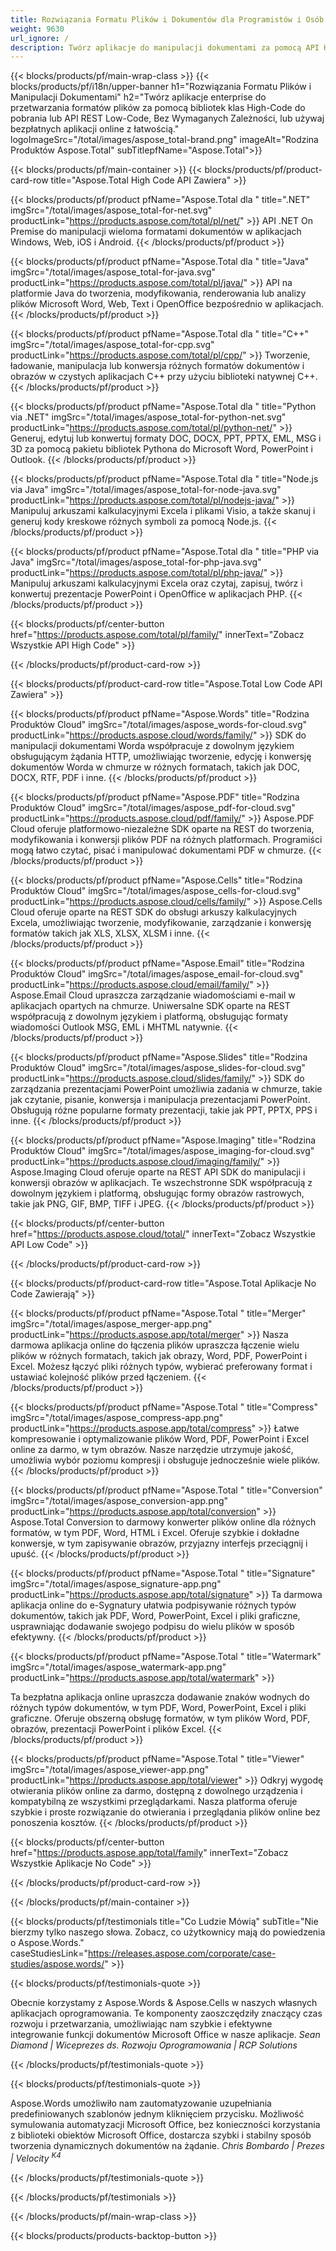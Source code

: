 ```yaml
---
title: Rozwiązania Formatu Plików i Dokumentów dla Programistów i Osób Bez Kodowania 
weight: 9630
url_ignore: /
description: Twórz aplikacje do manipulacji dokumentami za pomocą API High Code lub Low Code, lub po prostu używaj aplikacji na różne platformy do przeglądania, porównywania, inspekcji lub konwersji ponad 100 formatów plików.
---
```


{{< blocks/products/pf/main-wrap-class >}}
{{< blocks/products/pf/i18n/upper-banner h1="Rozwiązania Formatu Plików i Manipulacji Dokumentami" h2="Twórz aplikacje enterprise do przetwarzania formatów plików za pomocą bibliotek klas High-Code do pobrania lub API REST Low-Code, Bez Wymaganych Zależności, lub używaj bezpłatnych aplikacji online z łatwością." logoImageSrc="/total/images/aspose_total-brand.png" imageAlt="Rodzina Produktów Aspose.Total" subTitlepfName="Aspose.Total">}}

{{< blocks/products/pf/main-container >}}
{{< blocks/products/pf/product-card-row title="Aspose.Total High Code API Zawiera" >}}

{{< blocks/products/pf/product pfName="Aspose.Total dla " title=".NET" imgSrc="/total/images/aspose_total-for-net.svg" productLink="https://products.aspose.com/total/pl/net/" >}}
API .NET On Premise do manipulacji wieloma formatami dokumentów w aplikacjach Windows, Web, iOS i Android.
{{< /blocks/products/pf/product >}}

{{< blocks/products/pf/product pfName="Aspose.Total dla " title="Java" imgSrc="/total/images/aspose_total-for-java.svg" productLink="https://products.aspose.com/total/pl/java/" >}}
API na platformie Java do tworzenia, modyfikowania, renderowania lub analizy plików Microsoft Word, Web, Text i OpenOffice bezpośrednio w aplikacjach.
{{< /blocks/products/pf/product >}}

{{< blocks/products/pf/product pfName="Aspose.Total dla " title="C++" imgSrc="/total/images/aspose_total-for-cpp.svg" productLink="https://products.aspose.com/total/pl/cpp/" >}}
Tworzenie, ładowanie, manipulacja lub konwersja różnych formatów dokumentów i obrazów w czystych aplikacjach C++ przy użyciu biblioteki natywnej C++.
{{< /blocks/products/pf/product >}}

{{< blocks/products/pf/product pfName="Aspose.Total dla " title="Python via .NET" imgSrc="/total/images/aspose_total-for-python-net.svg" productLink="https://products.aspose.com/total/pl/python-net/" >}}
Generuj, edytuj lub konwertuj formaty DOC, DOCX, PPT, PPTX, EML, MSG i 3D za pomocą pakietu bibliotek Pythona do Microsoft Word, PowerPoint i Outlook.
{{< /blocks/products/pf/product >}}

{{< blocks/products/pf/product pfName="Aspose.Total dla " title="Node.js via Java" imgSrc="/total/images/aspose_total-for-node-java.svg" productLink="https://products.aspose.com/total/pl/nodejs-java/" >}}
Manipuluj arkuszami kalkulacyjnymi Excela i plikami Visio, a także skanuj i generuj kody kreskowe różnych symboli za pomocą Node.js.
{{< /blocks/products/pf/product >}}

{{< blocks/products/pf/product pfName="Aspose.Total dla " title="PHP via Java" imgSrc="/total/images/aspose_total-for-php-java.svg" productLink="https://products.aspose.com/total/pl/php-java/" >}}
Manipuluj arkuszami kalkulacyjnymi Excela oraz czytaj, zapisuj, twórz i konwertuj prezentacje PowerPoint i OpenOffice w aplikacjach PHP.
{{< /blocks/products/pf/product >}}

{{< blocks/products/pf/center-button href="https://products.aspose.com/total/pl/family/" innerText="Zobacz Wszystkie API High Code" >}}

{{< /blocks/products/pf/product-card-row >}}

{{< blocks/products/pf/product-card-row title="Aspose.Total Low Code API Zawiera" >}}

{{< blocks/products/pf/product pfName="Aspose.Words" title="Rodzina Produktów Cloud" imgSrc="/total/images/aspose_words-for-cloud.svg" productLink="https://products.aspose.cloud/words/family/" >}}
SDK do manipulacji dokumentami Worda współpracuje z dowolnym językiem obsługującym żądania HTTP, umożliwiając tworzenie, edycję i konwersję dokumentów Worda w chmurze w różnych formatach, takich jak DOC, DOCX, RTF, PDF i inne.
{{< /blocks/products/pf/product >}}

{{< blocks/products/pf/product pfName="Aspose.PDF" title="Rodzina Produktów Cloud" imgSrc="/total/images/aspose_pdf-for-cloud.svg" productLink="https://products.aspose.cloud/pdf/family/" >}}
Aspose.PDF Cloud oferuje platformowo-niezależne SDK oparte na REST do tworzenia, modyfikowania i konwersji plików PDF na różnych platformach. Programiści mogą łatwo czytać, pisać i manipulować dokumentami PDF w chmurze.
{{< /blocks/products/pf/product >}}

{{< blocks/products/pf/product pfName="Aspose.Cells" title="Rodzina Produktów Cloud" imgSrc="/total/images/aspose_cells-for-cloud.svg" productLink="https://products.aspose.cloud/cells/family/" >}}
Aspose.Cells Cloud oferuje oparte na REST SDK do obsługi arkuszy kalkulacyjnych Excela, umożliwiając tworzenie, modyfikowanie, zarządzanie i konwersję formatów takich jak XLS, XLSX, XLSM i inne.
{{< /blocks/products/pf/product >}}

{{< blocks/products/pf/product pfName="Aspose.Email" title="Rodzina Produktów Cloud" imgSrc="/total/images/aspose_email-for-cloud.svg" productLink="https://products.aspose.cloud/email/family/" >}}
Aspose.Email Cloud upraszcza zarządzanie wiadomościami e-mail w aplikacjach opartych na chmurze. Uniwersalne SDK oparte na REST współpracują z dowolnym językiem i platformą, obsługując formaty wiadomości Outlook MSG, EML i MHTML natywnie.
{{< /blocks/products/pf/product >}}

{{< blocks/products/pf/product pfName="Aspose.Slides" title="Rodzina Produktów Cloud" imgSrc="/total/images/aspose_slides-for-cloud.svg" productLink="https://products.aspose.cloud/slides/family/" >}}
SDK do zarządzania prezentacjami PowerPoint umożliwia zadania w chmurze, takie jak czytanie, pisanie, konwersja i manipulacja prezentacjami PowerPoint. Obsługują różne popularne formaty prezentacji, takie jak PPT, PPTX, PPS i inne.
{{< /blocks/products/pf/product >}}

{{< blocks/products/pf/product pfName="Aspose.Imaging" title="Rodzina Produktów Cloud" imgSrc="/total/images/aspose_imaging-for-cloud.svg" productLink="https://products.aspose.cloud/imaging/family/" >}}
Aspose.Imaging Cloud oferuje oparte na REST API SDK do manipulacji i konwersji obrazów w aplikacjach. Te wszechstronne SDK współpracują z dowolnym językiem i platformą, obsługując formy obrazów rastrowych, takie jak PNG, GIF, BMP, TIFF i JPEG.
{{< /blocks/products/pf/product >}}

{{< blocks/products/pf/center-button href="https://products.aspose.cloud/total/" innerText="Zobacz Wszystkie API Low Code" >}}

{{< /blocks/products/pf/product-card-row >}}

{{< blocks/products/pf/product-card-row title="Aspose.Total Aplikacje No Code Zawierają" >}}

{{< blocks/products/pf/product pfName="Aspose.Total " title="Merger" imgSrc="/total/images/aspose_merger-app.png" productLink="https://products.aspose.app/total/merger" >}}
Nasza darmowa aplikacja online do łączenia plików upraszcza łączenie wielu plików w różnych formatach, takich jak obrazy, Word, PDF, PowerPoint i Excel. Możesz łączyć pliki różnych typów, wybierać preferowany format i ustawiać kolejność plików przed łączeniem.
{{< /blocks/products/pf/product >}}

{{< blocks/products/pf/product pfName="Aspose.Total " title="Compress" imgSrc="/total/images/aspose_compress-app.png" productLink="https://products.aspose.app/total/compress" >}}
Łatwe kompresowanie i optymalizowanie plików Word, PDF, PowerPoint i Excel online za darmo, w tym obrazów. Nasze narzędzie utrzymuje jakość, umożliwia wybór poziomu kompresji i obsługuje jednocześnie wiele plików.
{{< /blocks/products/pf/product >}}

{{< blocks/products/pf/product pfName="Aspose.Total " title="Conversion" imgSrc="/total/images/aspose_conversion-app.png" productLink="https://products.aspose.app/total/conversion" >}}
Aspose.Total Conversion to darmowy konwerter plików online dla różnych formatów, w tym PDF, Word, HTML i Excel. Oferuje szybkie i dokładne konwersje, w tym zapisywanie obrazów, przyjazny interfejs przeciągnij i upuść.
{{< /blocks/products/pf/product >}}

{{< blocks/products/pf/product pfName="Aspose.Total " title="Signature" imgSrc="/total/images/aspose_signature-app.png" productLink="https://products.aspose.app/total/signature" >}}
Ta darmowa aplikacja online do e-Sygnatury ułatwia podpisywanie różnych typów dokumentów, takich jak PDF, Word, PowerPoint, Excel i pliki graficzne, usprawniając dodawanie swojego podpisu do wielu plików w sposób efektywny.
{{< /blocks/products/pf/product >}}

{{< blocks/products/pf/product pfName="Aspose.Total " title="Watermark" imgSrc="/total/images/aspose_watermark-app.png" productLink="https://products.aspose.app/total/watermark" >}}

Ta bezpłatna aplikacja online upraszcza dodawanie znaków wodnych do różnych typów dokumentów, w tym PDF, Word, PowerPoint, Excel i pliki graficzne. Oferuje obszerną obsługę formatów, w tym plików Word, PDF, obrazów, prezentacji PowerPoint i plików Excel.
{{< /blocks/products/pf/product >}}

{{< blocks/products/pf/product pfName="Aspose.Total " title="Viewer" imgSrc="/total/images/aspose_viewer-app.png" productLink="https://products.aspose.app/total/viewer" >}}
Odkryj wygodę otwierania plików online za darmo, dostępną z dowolnego urządzenia i kompatybilną ze wszystkimi przeglądarkami. Nasza platforma oferuje szybkie i proste rozwiązanie do otwierania i przeglądania plików online bez ponoszenia kosztów.
{{< /blocks/products/pf/product >}}

{{< blocks/products/pf/center-button href="https://products.aspose.app/total/family" innerText="Zobacz Wszystkie Aplikacje No Code" >}}

{{< /blocks/products/pf/product-card-row >}}

{{< /blocks/products/pf/main-container >}}

{{< blocks/products/pf/testimonials title="Co Ludzie Mówią" subTitle="Nie bierzmy tylko naszego słowa. Zobacz, co użytkownicy mają do powiedzenia o Aspose.Words." caseStudiesLink="https://releases.aspose.com/corporate/case-studies/aspose.words/" >}}

{{< blocks/products/pf/testimonials-quote >}}
<p class="first">
Obecnie korzystamy z Aspose.Words &amp; Aspose.Cells w naszych własnych aplikacjach oprogramowania. Te komponenty zaoszczędziły znaczący czas rozwoju i przetwarzania, umożliwiając nam szybkie i efektywne integrowanie funkcji dokumentów Microsoft Office w nasze aplikacje.
<em>
Sean Diamond | Wiceprezes ds. Rozwoju Oprogramowania | RCP Solutions
</em>
</p>

{{< /blocks/products/pf/testimonials-quote >}}

{{< blocks/products/pf/testimonials-quote >}}
<p class="second">
Aspose.Words umożliwiło nam zautomatyzowanie uzupełniania predefiniowanych szablonów jednym kliknięciem przycisku. Możliwość symulowania automatyzacji Microsoft Office, bez konieczności korzystania z biblioteki obiektów Microsoft Office, dostarcza szybki i stabilny sposób tworzenia dynamicznych dokumentów na żądanie.
<em>
Chris Bombardo | Prezes | Velocity
<sup>
K4
</sup>
</em>

</p>
{{< /blocks/products/pf/testimonials-quote >}}

{{< /blocks/products/pf/testimonials >}}

{{< /blocks/products/pf/main-wrap-class >}}

{{< blocks/products/products-backtop-button >}}
